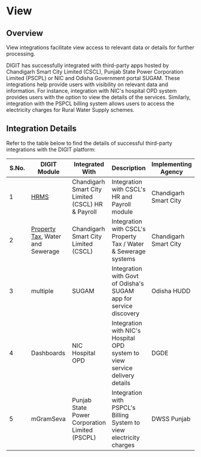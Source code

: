 # View

## Overview

View integrations facilitate view access to relevant data or details for further processing.&#x20;

DIGIT has successfully integrated with third-party apps hosted by Chandigarh Smart City Limited (CSCL), Punjab State Power Corporation Limited (PSCPL) or NIC and Odisha Government portal SUGAM. These integrations help provide users with visibility on relevant data and information. For instance, integration with NIC's hospital OPD system provides users with the option to view the details of the services. Similarly, integration with the PSPCL billing system allows users to access the electricity charges for Rural Water Supply schemes.

## Integration Details

Refer to the table below to find the details of successful third-party integrations with the DIGIT platform:

<table><thead><tr><th width="92">S.No.</th><th width="135">DIGIT Module</th><th>Integrated With</th><th>Description</th><th>Implementing Agency</th></tr></thead><tbody><tr><td>1</td><td><a href="https://urban.digit.org/products/modules/hrms">HRMS</a></td><td>Chandigarh Smart City Limited (CSCL) HR &#x26; Payroll </td><td>Integration with CSCL's HR and Payroll module</td><td>Chandigarh Smart City</td></tr><tr><td>2</td><td><a href="https://urban.digit.org/products/modules/property-tax">Property Tax</a>, Water and Sewerage</td><td>Chandigarh Smart City Limited (CSCL)</td><td>Integration with CSCL's Property Tax / Water &#x26; Sewerage systems</td><td>Chandigarh Smart City</td></tr><tr><td>3</td><td>multiple</td><td>SUGAM </td><td>Integration with Govt of Odisha's SUGAM app for service discovery</td><td>Odisha HUDD</td></tr><tr><td>4</td><td>Dashboards</td><td>NIC Hospital OPD </td><td>Integration with NIC's Hospital OPD system to view service delivery details</td><td>DGDE</td></tr><tr><td>5</td><td>mGramSeva</td><td>Punjab State Power Corporation Limited (PSCPL)</td><td>Integration with PSPCL's Billing System to view electricity charges</td><td>DWSS Punjab</td></tr></tbody></table>

##

